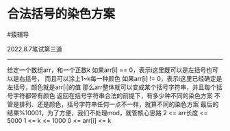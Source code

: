 # 合法括号的染色方案

#猿辅导

2022.8.7笔试第三道


---

给定一个数组arr，和一个正数k
如果arr[i] == 0，表示i这里既可以是左括号也可以是右括号，
而且可以涂上1~k每一种颜色
如果arr[i] != 0，表示i这里已经确定是左括号，颜色就是arr[i]的值
那么arr整体就可以变成某个括号字符串，并且每个括号字符都带有颜色
返回在括号字符串合法的前提下，有多少种不同的染色方案
不管是排列、还是颜色，括号字符串任何一点不一样，就算不同的染色方案
最后的结果%10001，为了方便，我们不处理mod，就管核心思路
2 <= arr长度 <= 5000
1 <= k <= 1000
0 <= arr[i] <= k